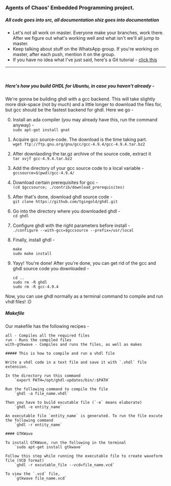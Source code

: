 ### Agents of Chaos' Embedded Programming project.


##### All code goes into src, all documentation shiz goes into documentation

- Let's not all work on master. Everyone make your branches, work there. After we figure out what's working well and what isn't we'll all jump to master.
- Keep talking about stuff on the WhatsApp group. If you're working on master, after each push, mention it on the group.
- If you have no idea what I've just said, here's a Git tutorial - [click this](https://try.github.io/)

---
<br />

##### Here's how you build GHDL for Ubuntu, in case you haven't already - 

We're gonna be building ghdl with a gcc backend. This will take slightly more disk-space (not by much) and a little longer to download the files for, but gcc should be the fastest backend for ghdl. Here we go -  

0. Install an ada compiler (you may already have this, run the command anyway) -  
	`sudo apt-get install gnat`  

1. Acquire gcc source-code. The download is the time taking part.  
	`wget ftp://ftp.gnu.org/gnu/gcc/gcc-4.9.4/gcc-4.9.4.tar.bz2`

2. After downlaoding the tar.gz archive of the source code, extract it  
	`tar xvjf gcc-4.9.4.tar.bz2`

3. Add the directory of your gcc source code to a local variable -  
	`gccsource=$(pwd)/gcc-4.9.4/`

4. Download certain prerequisites for gcc -  
	`(cd $gccsource; ./contrib/download_prerequisites)`

5. After that's done, download ghdl source code -  
	`git clone https://github.com/tgingold/ghdl.git`

6. Go into the directory where you downloaded ghdl -  
	`cd ghdl`

7. Configure ghdl with the right parameters before install -  
	`./configure --with-gcc=$gccsource --prefix=/usr/local`

8. Finally, install ghdl - 
	```
	make
	sudo make install
	```

9. Yayy! You're done! After you're done, you can get rid of the gcc and ghdl source code you downloaded - 
	```
	cd ..
	sudo rm -R ghdl
	sudo rm -R gcc-4.9.4
	```

Now, you can use ghdl normally as a terminal command to compile and run vhdl files! :D

##### Makefile

Our makefile has the following recipes - 

```
all - Compiles all the required files
run - Runs the compiled files
with-gtkwave - Compiles and runs the files, as well as makes 

##### This is how to compile and run a vhdl file

Write a vhdl code in a text file and save it with `.vhdl` file extension. 

In the directory run this command 
	`export PATH=/opt/ghdl-updates/bin/:$PATH`

Run the following command to compile the file
	`ghdl -a file_name.vhdl`

Then you have to build excutable file (`-e` means elaborate)
	`ghdl -e entity_name`

An executable file `entity_name` is generated. To run the file excute the following command
	`ghdl -r entity_name`

#### GTKWave

To install GTKWave, run the following in the terminal
	`sudo apt-get install gtkwave`

Follow this step while running the executable file to create waveform file (VCD format)
	`ghdl -r excutable_file --vcd=file_name.vcd`

To view the `.vcd` file, 
	`gtkwave file_name.vcd` 

